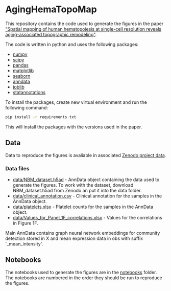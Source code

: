 # AgingHemaTopoMap

This repository contains the code used to generate the figures in the paper ["Spatial mapping of human hematopoiesis at single-cell resolution reveals aging-associated topographic remodeling"](https://doi.org/10.1182/blood.2023021280).

The code is written in python and uses the following packages:
* [numpy](https://numpy.org/)
* [scipy](https://www.scipy.org/)
* [pandas](https://pandas.pydata.org/)
* [matplotlib](https://matplotlib.org/)
* [seaborn](https://seaborn.pydata.org/)
* [anndata](https://anndata.readthedocs.io/en/latest/)
* [joblib](https://joblib.readthedocs.io/en/latest/)
* [statannotations](https://statannotations.readthedocs.io/en/latest/statannotations.html)

To install the packages, create new virtual environment and run the following command:
```bash
pip install -r requirements.txt
```

This will install the packages with the versions used in the paper.

## Data

Data to reproduce the figures is avaliable in associated [Zenodo project data](https://zenodo.org/records/10677544).

### Data files

* [data/NBM_dataset.h5ad](https://zenodo.org/records/10677544/files/NBM_dataset.h5ad) - AnnData object containing the data used to generate the figures. To work with the dataset, download NBM_dataset.h5ad from Zenodo an put it into the data folder.
* [data/clinical_annotation.csv](data/clinical_annotation.csv) - Clinical annotation for the samples in the AnnData object.
* [data/platelets.xlsx](data/platelets.xlsx) - Platelet counts for the samples in the AnnData object.
* [data/Values_for_Panel_1F_correlations.xlsx](data/Values_for_Panel_1F_correlations.xlsx) - Values for the correlations in Figure 1F.

Main AnnData contains graph neural network embeddings for community detection stored in X and mean expression data in obs with suffix '_mean_intensity'. 

## Notebooks

The notebooks used to generate the figures are in the [notebooks](notebooks) folder. The notebooks are numbered in the order they should be run to reproduce the figures.
